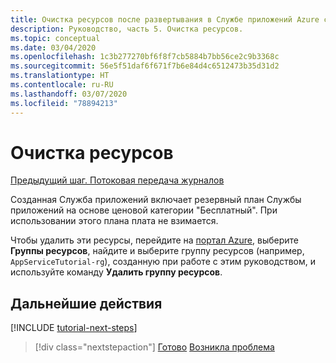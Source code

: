 ```yaml
---
title: Очистка ресурсов после развертывания в Службе приложений Azure с помощью Visual Studio Code
description: Руководство, часть 5. Очистка ресурсов.
ms.topic: conceptual
ms.date: 03/04/2020
ms.openlocfilehash: 1c3b277270bf6f8f7cb5884b7bb56ce2c9b3368c
ms.sourcegitcommit: 56e5f51daf6f671f7b6e84d4c6512473b35d31d2
ms.translationtype: HT
ms.contentlocale: ru-RU
ms.lasthandoff: 03/07/2020
ms.locfileid: "78894213"
---
```

# <a name="clean-up-resources"></a>Очистка ресурсов

[Предыдущий шаг. Потоковая передача журналов](tutorial-vscode-azure-app-service-node-04.md)

Созданная Служба приложений включает резервный план Службы приложений на основе ценовой категории "Бесплатный". При использовании этого плана плата не взимается.

Чтобы удалить эти ресурсы, перейдите на [портал Azure](https://portal.azure.com), выберите **Группы ресурсов**, найдите и выберите группу ресурсов (например, `AppServiceTutorial-rg`), созданную при работе с этим руководством, и используйте команду **Удалить группу ресурсов**.

## <a name="next-steps"></a>Дальнейшие действия

[!INCLUDE [tutorial-next-steps](includes/tutorial-next-steps.md)]

> [!div class="nextstepaction"]
> [Готово](node-howto-deploy-web-app.md) [Возникла проблема](https://www.research.net/r/PWZWZ52?tutorial=node-deployment-azureappservice&step=clean-up-resources)
